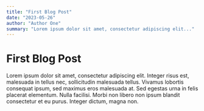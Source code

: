 ```yaml
---
title: "First Blog Post"
date: "2023-05-26"
author: "Author One"
summary: "Lorem ipsum dolor sit amet, consectetur adipiscing elit..."
---
```


# First Blog Post

Lorem ipsum dolor sit amet, consectetur adipiscing elit. Integer risus est, malesuada in tellus nec, sollicitudin malesuada tellus. Vivamus lobortis consequat ipsum, sed maximus eros malesuada at. Sed egestas urna in felis placerat elementum. Nulla facilisi. Morbi non libero non ipsum blandit consectetur et eu purus. Integer dictum, magna non.
